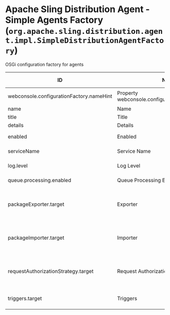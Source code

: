 # Apache Sling Distribution Agent - Simple Agents Factory (`org.apache.sling.distribution.agent.impl.SimpleDistributionAgentFactory`)

OSGi configuration factory for agents

| ID  | Name | Required | Type | Default value | Description |
| --- | ---- | -------- | ---- | ------------- | ----------- |
| webconsole.configurationFactory.nameHint | Property webconsole.configurationFactory.nameHint | `true` | `String` | `[Agent name: {name}]` | Description for webconsole.configurationFactory.nameHint |
| name | Name | `true` | `String` | `null` | The name of the agent. |
| title | Title | `true` | `String` | `null` | The display friendly title of the agent. |
| details | Details | `true` | `String` | `null` | The display friendly details of the agent. |
| enabled | Enabled | `true` | `String` | `[true]` | Whether or not to start the distribution agent. |
| serviceName | Service Name | `true` | `String` | `null` | The name of the service used to access the repository. |
| log.level | Log Level | `true` | `String` | `[info]` | The log level recorded in the transient log accessible via http. |
| queue.processing.enabled | Queue Processing Enabled | `true` | `String` | `[true]` | Whether or not the distribution agent should process packages in the queues. |
| packageExporter.target | Exporter | `true` | `String` | `null` | The target reference for the DistributionPackageExporter used to receive (export) the distribution packages,e.g. use target=(name=...) to bind to services by name. |
| packageImporter.target | Importer | `true` | `String` | `null` | The target reference for the DistributionPackageImporter used to send (import) the distribution packages,e.g. use target=(name=...) to bind to services by name. |
| requestAuthorizationStrategy.target | Request Authorization Strategy | `true` | `String` | `null` | The target reference for the DistributionRequestAuthorizationStrategy used to authorize the access to distribution process,e.g. use target=(name=...) to bind to services by name. |
| triggers.target | Triggers | `true` | `String` | `[(name=)]` | The target reference for DistributionTrigger used to trigger distribution, e.g. use target=(name=...) to bind to services by name. |
